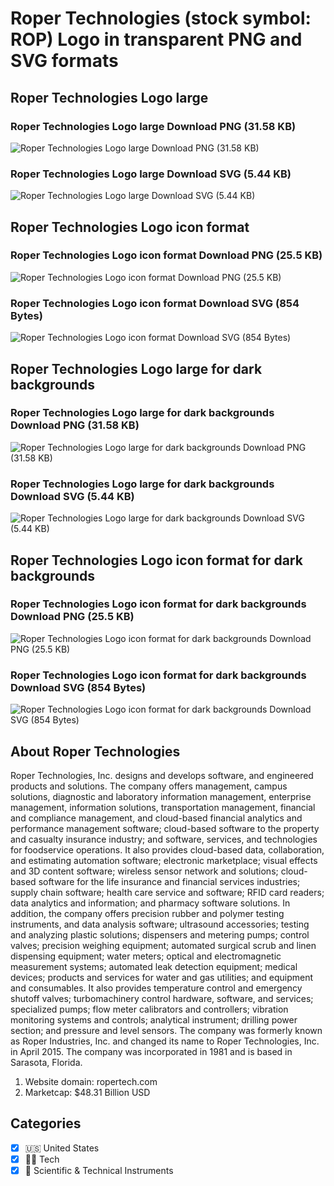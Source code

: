 # Roper Technologies (stock symbol: ROP) Logo in transparent PNG and SVG formats

## Roper Technologies Logo large

### Roper Technologies Logo large Download PNG (31.58 KB)

![Roper Technologies Logo large Download PNG (31.58 KB)](/img/orig/ROP_BIG-a848f0b5.png)

### Roper Technologies Logo large Download SVG (5.44 KB)

![Roper Technologies Logo large Download SVG (5.44 KB)](/img/orig/ROP_BIG-ed418a41.svg)

## Roper Technologies Logo icon format

### Roper Technologies Logo icon format Download PNG (25.5 KB)

![Roper Technologies Logo icon format Download PNG (25.5 KB)](/img/orig/ROP-685db974.png)

### Roper Technologies Logo icon format Download SVG (854 Bytes)

![Roper Technologies Logo icon format Download SVG (854 Bytes)](/img/orig/ROP-b92eb840.svg)

## Roper Technologies Logo large for dark backgrounds

### Roper Technologies Logo large for dark backgrounds Download PNG (31.58 KB)

![Roper Technologies Logo large for dark backgrounds Download PNG (31.58 KB)](/img/orig/ROP_BIG.D-f795f873.png)

### Roper Technologies Logo large for dark backgrounds Download SVG (5.44 KB)

![Roper Technologies Logo large for dark backgrounds Download SVG (5.44 KB)](/img/orig/ROP_BIG.D-4dafc583.svg)

## Roper Technologies Logo icon format for dark backgrounds

### Roper Technologies Logo icon format for dark backgrounds Download PNG (25.5 KB)

![Roper Technologies Logo icon format for dark backgrounds Download PNG (25.5 KB)](/img/orig/ROP.D-7e6edb9e.png)

### Roper Technologies Logo icon format for dark backgrounds Download SVG (854 Bytes)

![Roper Technologies Logo icon format for dark backgrounds Download SVG (854 Bytes)](/img/orig/ROP.D-1a0043b5.svg)

## About Roper Technologies

Roper Technologies, Inc. designs and develops software, and engineered products and solutions. The company offers management, campus solutions, diagnostic and laboratory information management, enterprise management, information solutions, transportation management, financial and compliance management, and cloud-based financial analytics and performance management software; cloud-based software to the property and casualty insurance industry; and software, services, and technologies for foodservice operations. It also provides cloud-based data, collaboration, and estimating automation software; electronic marketplace; visual effects and 3D content software; wireless sensor network and solutions; cloud-based software for the life insurance and financial services industries; supply chain software; health care service and software; RFID card readers; data analytics and information; and pharmacy software solutions. In addition, the company offers precision rubber and polymer testing instruments, and data analysis software; ultrasound accessories; testing and analyzing plastic solutions; dispensers and metering pumps; control valves; precision weighing equipment; automated surgical scrub and linen dispensing equipment; water meters; optical and electromagnetic measurement systems; automated leak detection equipment; medical devices; products and services for water and gas utilities; and equipment and consumables. It also provides temperature control and emergency shutoff valves; turbomachinery control hardware, software, and services; specialized pumps; flow meter calibrators and controllers; vibration monitoring systems and controls; analytical instrument; drilling power section; and pressure and level sensors. The company was formerly known as Roper Industries, Inc. and changed its name to Roper Technologies, Inc. in April 2015. The company was incorporated in 1981 and is based in Sarasota, Florida.

1. Website domain: ropertech.com
2. Marketcap: $48.31 Billion USD


## Categories
- [x] 🇺🇸 United States
- [x] 👩‍💻 Tech
- [x] 🔬 Scientific & Technical Instruments
